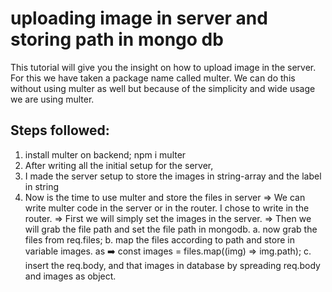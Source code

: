 # uploading image in server and storing path in mongo db

This tutorial will give you the insight on how to upload image in the server. For this we have taken a package name called multer. We can do this without using multer as well but because of the simplicity and wide usage we are using multer.

## Steps followed:

1. install multer on backend; npm i multer
2. After writing all the initial setup for the server,
3. I made the server setup to store the images in string-array and the label in string
4. Now is the time to use multer and store the files in server
   => We can write multer code in the server or in the router. I chose to write in the router.
   => First we will simply set the images in the server.
   => Then we will grab the file path and set the file path in mongodb.
   a. now grab the files from req.files;
   b. map the files according to path and store in variable images. as
   ➡️ const images = files.map((img) => img.path);
   c. insert the req.body, and that images in database by spreading req.body and images as object.
